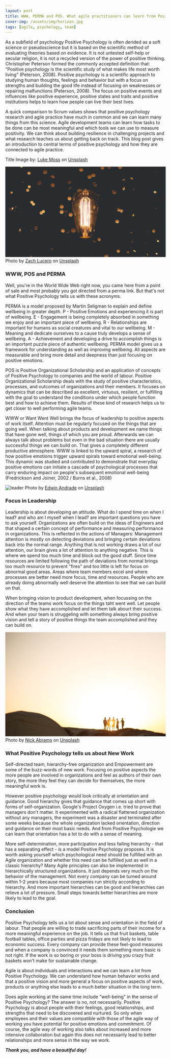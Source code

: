 ```yaml
---
layout: post
title: WWW, PERMA and POS. What agile practitioners can learn from Positive Psychology.
cover-img: /assets/img/horizon.jpg
tags: [agile, psychology, team]
---
```


As a subfield of psychology Positive Psychology is often derided as a soft science or pseudoscience but it is based on the scientific method of evaluating theories based on evidence. It is not untested self-help or secular religion, it is not a recycled version of the power of positive thinking. Christopher Peterson formed the commonly accepted definition that: “Positive psychology is the scientific study of what makes life most worth living” (Peterson, 2008). Positive psychology is a scientific approach to studying human thoughts, feelings and behavior but with a focus on strengths and building the good life instead of focusing on weaknesses or repairing malfunctions (Peterson, 2008). The focus on positive events and influences like positive experience, positive states and traits and positive institutions helps to learn how people can live their best lives.

A quick comparison to Scrum values shows that positive psychology research and agile practice have much in common and we can learn many things from this science. Agile development teams can learn how tasks to be done can be most meaningful and which tools we can use to measure positivity. We can think about building resilience in challenging projects and what research teaches us about getting back on track. This blog post gives an introduction to central terms of positive psychology and how they are connected to agile practice.

Title Image by: <span><a href="https://unsplash.com/@_____visions?utm_source=unsplash&amp;utm_medium=referral&amp;utm_content=creditCopyText">Luke Moss</a> on <a href="https://unsplash.com/s/photos/horizon?utm_source=unsplash&amp;utm_medium=referral&amp;utm_content=creditCopyText">Unsplash</a></span>

![buzz](/assets/img/lightbulb.jpg) 
<span>Photo by <a href="https://unsplash.com/@zlucerophoto?utm_source=unsplash&amp;utm_medium=referral&amp;utm_content=creditCopyText">Zach Lucero</a> on <a href="https://unsplash.com/s/photos/question?utm_source=unsplash&amp;utm_medium=referral&amp;utm_content=creditCopyText">Unsplash</a></span>

### WWW, POS and PERMA

Well, you're in the World Wide Web right now, you came here from a point of sale and most probably you got directed from a perma link. But that's not what Positive Psychology tells us with these acronyms. 

PERMA is a model proposed by Martin Seligman to explain and define wellbeing in greater depth. P - Positive Emotions and experiencing it is part of wellbeing. E - Engagement is being completely absorbed in something we enjoy and an important piece of wellbeing. R - Relationships are important for humans as social creatures and vital to our wellbeing. M - Meaning and dedicate ourselves to a cause truly develops a sense of wellbeing. A - Achievement and developing a drive to accomplish things is an important puzzle piece of authentic wellbeing. PERMA model gives us a framework for understanding as well as improving wellbeing. All aspects are measurable and bring more detail and deepness than just focusing on positive emotions.

POS is Positive Organizational Scholarship and an application of concepts of Positive Psychology to companies and the world of labour. Positive Organizational Scholarship deals with the study of positive characteristics, processes, and outcomes of organizations and their members. It focuses on dynamics that can be described as excellent, virtuous, resilient, or fulfilling with the goal to understand the conditions under which people function best and how to achieve them. Results of these kind of research helps us to get closer to well performing agile teams.

WWW or Want Went Well brings the focus of leadership to positive aspects of work itself. Attention must be regularly focused on the things that are going well. When talking about products and development we name things that have gone well, things of which you are proud. Afterwards we can always talk about problems but even in the bad situation there are usually successful things we can build on. That gives a completely different productive atmosphere. WWW is linked to the upward spiral, a research of how positive emotions trigger upward spirals toward emotional well-being. This dynamic was studied and contributed to demonstrate that everyday positive emotions can initiate a cascade of psychological processes that carry enduring impact on people's subsequent emotional well-being (Fredrickson and Joiner, 2002 / Burns et al., 2008)


![leader](/assets/img/leader.jpg) 
<span>Photo by <a href="https://unsplash.com/@theunsteady5?utm_source=unsplash&amp;utm_medium=referral&amp;utm_content=creditCopyText">Edwin Andrade</a> on <a href="https://unsplash.com/s/photos/question?utm_source=unsplash&amp;utm_medium=referral&amp;utm_content=creditCopyText">Unsplash</a></span>

### Focus in Leadership

Leadership is about developing an attitude. What do I spend time on when I lead? and who am I myself when I lead? are important questions you have to ask yourself. Organizations are often build on the ideas of Engineers and that shaped a certain concept of performance and measuring performance in organizations. This is reflected in the actions of Managers: Management attention is mostly on detecting deviations and bringing certain deviations back into the normal range. Anything that is not working draws a lot of our attention, our brain gives a lot of attention to anything negative. This is where we spend too much time and block out the good stuff. Since time resources are limited following the path of deviations from normal brings too much resource to prevent "fires" and too little is left for focus on abnormal good areas. Areas where team members excel and where processes are better need more focus, time and resources. People who are already doing abnormally well deserve the attention to see that we can build on that.

When bringing vision to product development, when focussing on the direction of the teams work focus on the things taht went well. Let people show what they have accomplished and let them talk abourt their success. And when your team is struggeling with something always bring positive vision and tell a story of positive things the team accomplished and they can build on.

![newwork](/assets/img/newwork.jpg)
<span>Photo by <a href="https://unsplash.com/@nbabrams?utm_source=unsplash&amp;utm_medium=referral&amp;utm_content=creditCopyText">Nick Abrams</a> on <a href="https://unsplash.com/s/photos/team?utm_source=unsplash&amp;utm_medium=referral&amp;utm_content=creditCopyText">Unsplash</a></span>

### What Positive Psychology tells us about New Work

Self-directed team, hierarchy-free organization and Empowerment are some of the buzz-words of new work. Focusing on positive aspects the more people are involved in organizations and feel as authors of their own story, the more they feel they can decide for themselves, the more meaningful work is.

However positive psychology would look critically at orientation and guidance. Good hierarchy gives that guidance that comes up short with forms of self-organization. Google's Project Oxygen i.e. tried to prove that managers don't matter. It experimented with a radical flattened organization without any managers, the experiment was a disaster and terminated after some weeks because the whole organization lacked orientation, direction and guidance on their most basic needs. And from Positive Psychologie we can learn that orientation has a lot to do with a sense of meaning. 

More self-determination, more participation and less failing hierarchy - that has a separating effect - is a model Positive Psychology proposes. It is worth asking yourself which psychological need should be fulfilled with an Agile organization and whether this need can be fulfilled just as well in a classic hierarchy? Many Agile principles can also be implemented in hierarchically structured organizations. It just depends very much on the behavior of the management. Not every company can be turned around within 1-2 years because most companies run strictly according to hierarchy. And more important hierarchies can be good and hierarchies can relieve a lot of pressure. Small steps towards better hierarchies are more likely to lead to the goal.


### Conclusion

Positive Psychology tells us a lot about sense and orientation in the field of labour. That people are willing to trade sacrificing parts of their income for a more meaningful experience on the job. It tells us that fruit baskets, table football tables, office parties and pizza fridays are not likely to lead to economic success. Every company can provide these feel-good measures and when a company is convinced it needs them something more basic is not right. If the work is so boring or your boss is driving you crazy fruit baskets won't make for sustainable change. 

Agile is about individuals and interactions and we can learn a lot from Positive Psychology. We can understand how human behavior works and that a positive vision and more general a focus on positive aspects of work, products or anything else leads to a much better situation in the long term. 

Does agile working at the same time include "well-being" in the sense of Positive Psychology? The answer is no, not necessarily. Positive Psychology is about people with their feelings, good relationships, and strengths that need to be discovered and nurtured. So only when employees and their values are compatible with those of the agile way of working you have potential for positive emotions and commitment. Of course, the agile way of working also talks about increased and more intensive collaboration but again this does not necessarily lead to better relationships and more sense in the way we work.

***Thank you, and have a beautiful day!***

